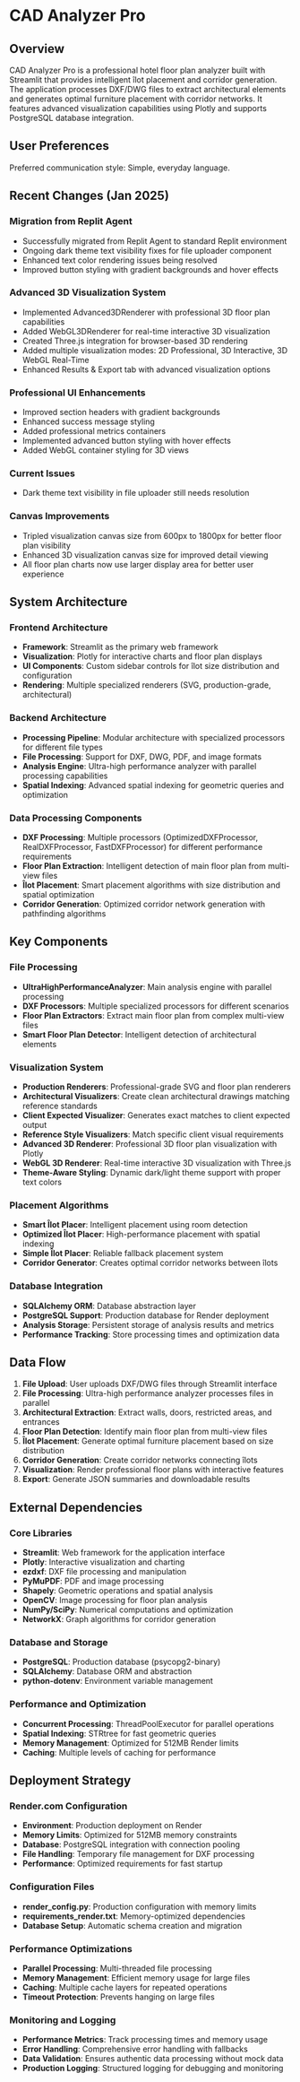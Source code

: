 # CAD Analyzer Pro

## Overview

CAD Analyzer Pro is a professional hotel floor plan analyzer built with Streamlit that provides intelligent îlot placement and corridor generation. The application processes DXF/DWG files to extract architectural elements and generates optimal furniture placement with corridor networks. It features advanced visualization capabilities using Plotly and supports PostgreSQL database integration.

## User Preferences

Preferred communication style: Simple, everyday language.

## Recent Changes (Jan 2025)

### Migration from Replit Agent
- Successfully migrated from Replit Agent to standard Replit environment
- Ongoing dark theme text visibility fixes for file uploader component
- Enhanced text color rendering issues being resolved
- Improved button styling with gradient backgrounds and hover effects

### Advanced 3D Visualization System
- Implemented Advanced3DRenderer with professional 3D floor plan capabilities
- Added WebGL3DRenderer for real-time interactive 3D visualization
- Created Three.js integration for browser-based 3D rendering
- Added multiple visualization modes: 2D Professional, 3D Interactive, 3D WebGL Real-Time
- Enhanced Results & Export tab with advanced visualization options

### Professional UI Enhancements
- Improved section headers with gradient backgrounds
- Enhanced success message styling
- Added professional metrics containers
- Implemented advanced button styling with hover effects
- Added WebGL container styling for 3D views

### Current Issues
- Dark theme text visibility in file uploader still needs resolution

### Canvas Improvements
- Tripled visualization canvas size from 600px to 1800px for better floor plan visibility
- Enhanced 3D visualization canvas size for improved detail viewing
- All floor plan charts now use larger display area for better user experience

## System Architecture

### Frontend Architecture
- **Framework**: Streamlit as the primary web framework
- **Visualization**: Plotly for interactive charts and floor plan displays
- **UI Components**: Custom sidebar controls for îlot size distribution and configuration
- **Rendering**: Multiple specialized renderers (SVG, production-grade, architectural)

### Backend Architecture
- **Processing Pipeline**: Modular architecture with specialized processors for different file types
- **File Processing**: Support for DXF, DWG, PDF, and image formats
- **Analysis Engine**: Ultra-high performance analyzer with parallel processing capabilities
- **Spatial Indexing**: Advanced spatial indexing for geometric queries and optimization

### Data Processing Components
- **DXF Processing**: Multiple processors (OptimizedDXFProcessor, RealDXFProcessor, FastDXFProcessor) for different performance requirements
- **Floor Plan Extraction**: Intelligent detection of main floor plan from multi-view files
- **Îlot Placement**: Smart placement algorithms with size distribution and spatial optimization
- **Corridor Generation**: Optimized corridor network generation with pathfinding algorithms

## Key Components

### File Processing
- **UltraHighPerformanceAnalyzer**: Main analysis engine with parallel processing
- **DXF Processors**: Multiple specialized processors for different scenarios
- **Floor Plan Extractors**: Extract main floor plan from complex multi-view files
- **Smart Floor Plan Detector**: Intelligent detection of architectural elements

### Visualization System
- **Production Renderers**: Professional-grade SVG and floor plan renderers
- **Architectural Visualizers**: Create clean architectural drawings matching reference standards
- **Client Expected Visualizer**: Generates exact matches to client expected output
- **Reference Style Visualizers**: Match specific client visual requirements
- **Advanced 3D Renderer**: Professional 3D floor plan visualization with Plotly
- **WebGL 3D Renderer**: Real-time interactive 3D visualization with Three.js
- **Theme-Aware Styling**: Dynamic dark/light theme support with proper text colors

### Placement Algorithms
- **Smart Îlot Placer**: Intelligent placement using room detection
- **Optimized Îlot Placer**: High-performance placement with spatial indexing
- **Simple Îlot Placer**: Reliable fallback placement system
- **Corridor Generator**: Creates optimal corridor networks between îlots

### Database Integration
- **SQLAlchemy ORM**: Database abstraction layer
- **PostgreSQL Support**: Production database for Render deployment
- **Analysis Storage**: Persistent storage of analysis results and metrics
- **Performance Tracking**: Store processing times and optimization data

## Data Flow

1. **File Upload**: User uploads DXF/DWG files through Streamlit interface
2. **File Processing**: Ultra-high performance analyzer processes files in parallel
3. **Architectural Extraction**: Extract walls, doors, restricted areas, and entrances
4. **Floor Plan Detection**: Identify main floor plan from multi-view files
5. **Îlot Placement**: Generate optimal furniture placement based on size distribution
6. **Corridor Generation**: Create corridor networks connecting îlots
7. **Visualization**: Render professional floor plans with interactive features
8. **Export**: Generate JSON summaries and downloadable results

## External Dependencies

### Core Libraries
- **Streamlit**: Web framework for the application interface
- **Plotly**: Interactive visualization and charting
- **ezdxf**: DXF file processing and manipulation
- **PyMuPDF**: PDF and image processing
- **Shapely**: Geometric operations and spatial analysis
- **OpenCV**: Image processing for floor plan analysis
- **NumPy/SciPy**: Numerical computations and optimization
- **NetworkX**: Graph algorithms for corridor generation

### Database and Storage
- **PostgreSQL**: Production database (psycopg2-binary)
- **SQLAlchemy**: Database ORM and abstraction
- **python-dotenv**: Environment variable management

### Performance and Optimization
- **Concurrent Processing**: ThreadPoolExecutor for parallel operations
- **Spatial Indexing**: STRtree for fast geometric queries
- **Memory Management**: Optimized for 512MB Render limits
- **Caching**: Multiple levels of caching for performance

## Deployment Strategy

### Render.com Configuration
- **Environment**: Production deployment on Render
- **Memory Limits**: Optimized for 512MB memory constraints
- **Database**: PostgreSQL integration with connection pooling
- **File Handling**: Temporary file management for DXF processing
- **Performance**: Optimized requirements for fast startup

### Configuration Files
- **render_config.py**: Production configuration with memory limits
- **requirements_render.txt**: Memory-optimized dependencies
- **Database Setup**: Automatic schema creation and migration

### Performance Optimizations
- **Parallel Processing**: Multi-threaded file processing
- **Memory Management**: Efficient memory usage for large files
- **Caching**: Multiple cache layers for repeated operations
- **Timeout Protection**: Prevents hanging on large files

### Monitoring and Logging
- **Performance Metrics**: Track processing times and memory usage
- **Error Handling**: Comprehensive error handling with fallbacks
- **Data Validation**: Ensures authentic data processing without mock data
- **Production Logging**: Structured logging for debugging and monitoring